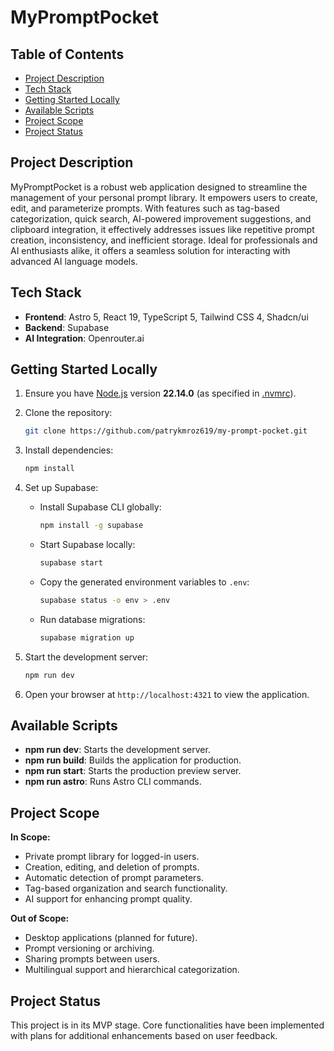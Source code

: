# MyPromptPocket

## Table of Contents

- [Project Description](#project-description)
- [Tech Stack](#tech-stack)
- [Getting Started Locally](#getting-started-locally)
- [Available Scripts](#available-scripts)
- [Project Scope](#project-scope)
- [Project Status](#project-status)

## Project Description

MyPromptPocket is a robust web application designed to streamline the management of your personal prompt library. It empowers users to create, edit, and parameterize prompts. With features such as tag-based categorization, quick search, AI-powered improvement suggestions, and clipboard integration, it effectively addresses issues like repetitive prompt creation, inconsistency, and inefficient storage. Ideal for professionals and AI enthusiasts alike, it offers a seamless solution for interacting with advanced AI language models.

## Tech Stack

- **Frontend**: Astro 5, React 19, TypeScript 5, Tailwind CSS 4, Shadcn/ui
- **Backend**: Supabase
- **AI Integration**: Openrouter.ai

## Getting Started Locally

1. Ensure you have [Node.js](https://nodejs.org/en/) version **22.14.0** (as specified in [.nvmrc](.nvmrc)).
2. Clone the repository:

   ```bash
   git clone https://github.com/patrykmroz619/my-prompt-pocket.git
   ```

3. Install dependencies:

   ```bash
   npm install
   ```

4. Set up Supabase:

   - Install Supabase CLI globally:

     ```bash
     npm install -g supabase
     ```

   - Start Supabase locally:

     ```bash
     supabase start
     ```

   - Copy the generated environment variables to `.env`:

     ```bash
     supabase status -o env > .env
     ```

   - Run database migrations:

     ```bash
     supabase migration up
     ```

5. Start the development server:

   ```bash
   npm run dev
   ```

6. Open your browser at `http://localhost:4321` to view the application.

## Available Scripts

- **npm run dev**: Starts the development server.
- **npm run build**: Builds the application for production.
- **npm run start**: Starts the production preview server.
- **npm run astro**: Runs Astro CLI commands.

## Project Scope

**In Scope:**

- Private prompt library for logged-in users.
- Creation, editing, and deletion of prompts.
- Automatic detection of prompt parameters.
- Tag-based organization and search functionality.
- AI support for enhancing prompt quality.

**Out of Scope:**

- Desktop applications (planned for future).
- Prompt versioning or archiving.
- Sharing prompts between users.
- Multilingual support and hierarchical categorization.

## Project Status

This project is in its MVP stage. Core functionalities have been implemented with plans for additional enhancements based on user feedback.

